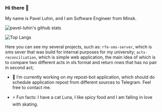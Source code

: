 ### Hi there 👋

My name is Pavel Luhin, and I am Software Engineer from Minsk.

![pavel-luhin's github stats](https://github-readme-stats.vercel.app/api?username=pavel-luhin&show_icons=true&count_private=true)

![Top Langs](https://github-readme-stats.vercel.app/api/top-langs/?username=pavel-luhin&layout=compact)

Here you can see my several projects, such as:
`rfe-sms-server`, which is sms sever that was build for internal purposes for my university;
`acts-reconciliation`, which is simple web application, the main idea of which is to compare two different acts in xls format and return rows that has no pair in second act;
- 🔭 I’m currently working on my repost-bot application, which should do schedule application repost from different sources to Telegram.
Feel free to contact me.

- ⚡ Fun facts: I have a cat Luna, I like spicy food and I am falling in love with skating.
